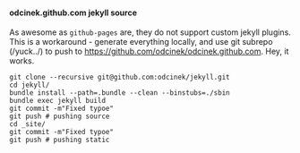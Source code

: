 #### odcinek.github.com jekyll source

As awesome as `github-pages` are, they do not support custom jekyll plugins. This is a workaround - generate everything locally, and use git subrepo (/yuck../) to push to https://github.com/odcinek/odcinek.github.com. Hey, it works.

```
git clone --recursive git@github.com:odcinek/jekyll.git
cd jekyll/
bundle install --path=.bundle --clean --binstubs=./sbin
bundle exec jekyll build
git commit -m"Fixed typoe"
git push # pushing source
cd _site/
git commit -m"Fixed typoe"
git push # pushing static
```
